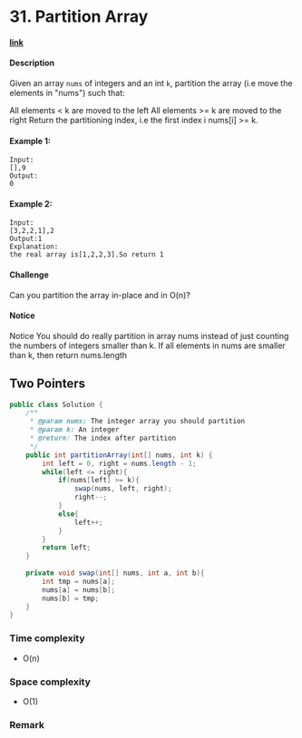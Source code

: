 # 31. Partition Array

#### [link](https://www.lintcode.com/problem/partition-array/)

#### Description
Given an array `nums` of integers and an int `k`, partition the array (i.e move the elements in "nums") such that:

All elements < k are moved to the left
All elements >= k are moved to the right
Return the partitioning index, i.e the first index i nums[i] >= k.

#### Example 1:
```
Input:
[],9
Output:
0
```
#### Example 2:
```
Input:
[3,2,2,1],2
Output:1
Explanation:
the real array is[1,2,2,3].So return 1
```

#### Challenge
Can you partition the array in-place and in O(n)?

#### Notice
Notice
You should do really partition in array nums instead of just counting the numbers of integers smaller than k.
If all elements in nums are smaller than k, then return nums.length

## Two Pointers
```java
public class Solution {
    /**
     * @param nums: The integer array you should partition
     * @param k: An integer
     * @return: The index after partition
     */
    public int partitionArray(int[] nums, int k) {
        int left = 0, right = nums.length - 1;
        while(left <= right){
            if(nums[left] >= k){
                swap(nums, left, right);
                right--;
            }
            else{
                left++;
            }
        }
        return left;
    }
    
    private void swap(int[] nums, int a, int b){
        int tmp = nums[a];
        nums[a] = nums[b];
        nums[b] = tmp;
    }
}
```
### Time complexity
* O(n)
### Space complexity
* O(1)
### Remark